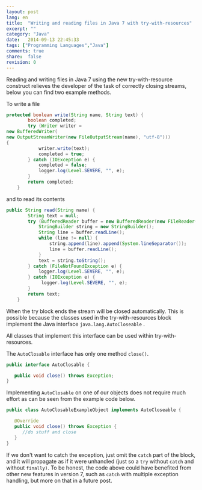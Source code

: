 ```yaml
---
layout: post
lang: en
title:  "Writing and reading files in Java 7 with try-with-resources"
excerpt: ""
category: "Java"
date:   2014-09-13 22:45:33
tags: ["Programming Languages","Java"]
comments: true
share:  false
revision: 0
---
```


Reading and writing files in Java 7 using the new try-with-resource construct relieves the developer of the task of correctly closing streams, below you can find two example methods.


To write a file
```java
protected boolean write(String name, String text) {
        boolean completed;
        try (Writer writer = 
new BufferedWriter(
new OutputStreamWriter(new FileOutputStream(name), "utf-8"))) 
{
            writer.write(text);
            completed = true;
        } catch (IOException e) {
            completed = false;
            logger.log(Level.SEVERE, "", e);
        }
        return completed;
    }
```


and to read its contents


```java
public String read(String name) {
        String text = null;
        try (BufferedReader buffer = new BufferedReader(new FileReader(name))) {
            StringBuilder string = new StringBuilder();
            String line = buffer.readLine();
            while (line != null) {
                string.append(line).append(System.lineSeparator());
                line = buffer.readLine();
            }
            text = string.toString();
        } catch (FileNotFoundException e) {
            logger.log(Level.SEVERE, "", e);
        } catch (IOException e) {
             logger.log(Level.SEVERE, "", e);
        }
        return text;
    }
```


When the try block ends the stream will be closed automatically. This is possible because the classes used in the try-with-resources block implement the Java interface `java.lang.AutoCloseable` .

All classes that implement this interface can be used within try-with-resources.


The `AutoClosable` interface has only one method `close()`.


```java
public interface AutoClosable {

   public void close() throws Exception;
}
```

Implementing `AutoClosable` on one of our objects does not require much effort as can be seen from the example code below.

```java
public class AutoClosableExampleObject implements AutoCloseable {

   @Override
   public void close() throws Exception {
      //do stuff and close
   }
}
```

If we don't want to catch the exception, just omit the `catch` part of the block, and it will propagate as if it were unhandled (just so a `try` without `catch` and without `finally)`. To be honest, the code above could have benefited from other new features in version 7, such as `catch` with multiple exception handling, but more on that in a future post.
